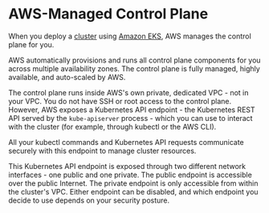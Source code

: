 
# AWS-Managed Control Plane

When you deploy a [cluster](../../kubernetes/02-clusters) using [Amazon EKS](../01-what-is-amazon-eks), AWS manages 
the control plane for you.

AWS automatically provisions and runs all control plane components for you across multiple availability zones. The 
control plane is fully managed, highly available, and auto-scaled by AWS.

The control plane runs inside AWS's own private, dedicated VPC - not in your VPC. You do not have SSH or root access to
the control plane. However, AWS exposes a Kubernetes API endpoint - the Kubernetes REST API served by the 
`kube-apiserver` process - which you can use to interact with the cluster (for example, through kubectl or the AWS CLI).

All your kubectl commands and Kubernetes API requests communicate securely with this endpoint to manage cluster resources.

This Kubernetes API endpoint is exposed through two different network interfaces - one public and one private.
The public endpoint is accessible over the public Internet. The private endpoint is only accessible from within the 
cluster's VPC. Either endpoint can be disabled, and which endpoint you decide to use depends on your security posture.
